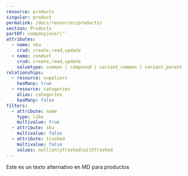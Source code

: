 ```yaml
---
resource: products
singular: product
permalink: /docs/resources/products/
section: Products
partOf: company|user|''
attributes:
  - name: sku
    crud: create,read,update
  - name: conduct
    crud: create,read,update
    valuetype: common | compound | variant_common | variant_parent
relationships:
  - resource: suppliers
    hasMany: true
  - resource: categories
    alias: categories
    hasMany: false
filters:
  - attribute: name
    type: like
    multivalue: true
  - attribute: sku
    multivalue: false
  - attribute: trashed
    multivalue: false
    values: null|onlyTrashed|withTrashed
---
```


Este es un texto alternativo en MD para productos
